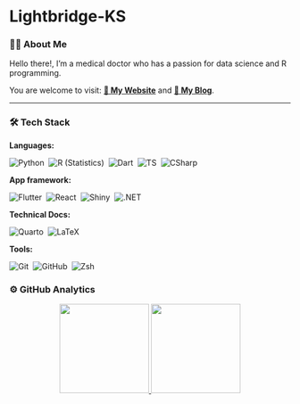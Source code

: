 # Lightbridge-KS


### 👨🏻 About Me

Hello there!, I’m a medical doctor who has a passion for data science
and R programming.

You are welcome to visit: [**🌱 My
Website**](https://lightbridge.netlify.app) and [**🍑 My
Blog**](https://lightbridge-blog.netlify.app).

------------------------------------------------------------------------

### 🛠 Tech Stack

**Languages:**

![Python](https://img.shields.io/badge/-Python-05122A?style=flat&logo=python) 
![R
(Statistics)](https://img.shields.io/badge/-05122A?style=flat&logo=r&logoColor=276DC3) 
![Dart](https://img.shields.io/badge/-Dart-05122A?style=flat&logo=dart&logoColor=2fb7f6) 
![TS](https://img.shields.io/badge/-05122A?style=flat&logo=typescript) 
![CSharp](https://img.shields.io/badge/-C%23-05122A?style=flat&logo=csharp&logoColor=00A300) 

  

**App framework:**

![Flutter](https://img.shields.io/badge/-Flutter-05122A?style=flat&logo=flutter&logoColor=65dbff) 
![React](https://img.shields.io/badge/-React-05122A?style=flat&logo=react) 
![Shiny](https://img.shields.io/badge/-Shiny-05122A?style=flat&logo=shiny) 
![.NET](https://img.shields.io/badge/-05122A?style=flat&logo=dotnet)

**Technical Docs:**

![Quarto](https://img.shields.io/badge/-Quarto-05122A?style=flat&logo=quarto&logoColor=82b4de) 
![LaTeX](https://img.shields.io/badge/-LaTeX-05122A?style=flat&logo=latex&logoColor=00ffff) 

  

**Tools:**

![Git](https://img.shields.io/badge/-05122A?style=flat&logo=git) 
![GitHub](https://img.shields.io/badge/-05122A?style=flat&logo=github) 
![Zsh](https://img.shields.io/badge/-Zsh-05122A?style=flat&logo=zsh) 

### ⚙️ GitHub Analytics

<!-- Github Stats by "https://github.com/anuraghazra/github-readme-stats" -->

<p align="center">

<a href="https://github.com/Lightbridge-KS">
<img height="160em" src="https://github-readme-stats.vercel.app/api?username=Lightbridge-KS&amp;count_private=true&amp;show_icons=true&amp;theme=radical">
<img height="160em" src="https://github-readme-stats.vercel.app/api/top-langs/?username=Lightbridge-KS&amp;hide=html,scss&amp;langs_count=5&amp;layout=compact&amp;theme=algolia">
</a>
</p>

<!-- Reference -->

<!-- Inspired from: https://github.com/durgeshsamariya/awesome-github-profile-readme-templates/blob/master/AVS1508.md?plain=1 -->
